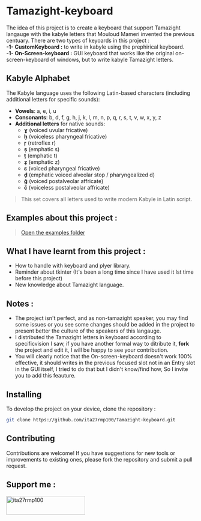 # Tamazight-keyboard
  The idea of this project is to create a keyboard that support Tamazight langauge with the kabyle letters that Mouloud Mameri invented the previous centuary.
      There are two types of keyoards in this project :
      <br>
        **-1- CustomKeyboard :** to write in kabyle using the prephirical keyboard.
        <br>
        **-1- On-Screen-keyboard :** GUI keyboard that works like the original on-screen-keyboard of windows, but to write kabyle Tamazight letters.
## Kabyle Alphabet
The Kabyle language uses the following Latin-based characters (including additional letters for specific sounds):
- **Vowels**: a, e, i, u  
- **Consonants**: b, d, f, g, h, j, k, l, m, n, p, q, r, s, t, v, w, x, y, z  
- **Additional letters** for native sounds:
  - **ɣ** (voiced uvular fricative)
  - **ḥ** (voiceless pharyngeal fricative)
  - **ṛ** (retroflex r)
  - **ṣ** (emphatic s)
  - **ṭ** (emphatic t)
  - **ẓ** (emphatic z)
  - **ɛ** (voiced pharyngeal fricative)
  - **ḍ** (emphatic voiced alveolar stop / pharyngealized d)
  - **ǧ** (voiced postalveolar affricate)
  - **č** (voiceless postalveolar affricate)

> This set covers all letters used to write modern Kabyle in Latin script.
## Examples about this project :
> [Open the examples folder](examples/)
## What I have learnt from this project :
- How to handle with keyboard and plyer library.
- Reminder about tkinter (It's been a long time since I have used it lst time before this project)
- New knowledge about Tamazight language.
## Notes :
- The project isn't perfect, and as non-tamazight speaker, you may find some issues or you see some changes should be added in the project to present better the culture of the speakers of this langauge.
- I distributed the Tamazight letters in keyboard according to specificvision I saw, if you have another formal way to ditribute it, **fork** the project and edit it, I will be happy to see your contribution.
- You will clearly notice that the On-screen-keyboard doesn't work 100% effective, it should writes in the previous focused slot not in an Entry slot in the GUI itself, I tried to do that but I didn't know/find how, So I invite you to add this feauture.
## Installing
To develop the project on your device, clone the repository :

```bash
git clone https://github.com/ita27rmp100/Tamazight-keyboard.git
```

## Contributing
Contributions are welcome! If you have suggestions for new tools or improvements to existing ones, please fork the repository and submit a pull request.

## Support me :
<p><a href="https://ko-fi.com/ita27rmp100"> <img align="left" src="https://cdn.ko-fi.com/cdn/kofi3.png?v=3" height="50" width="210" alt="ita27rmp100" /></a></p><br><br>
